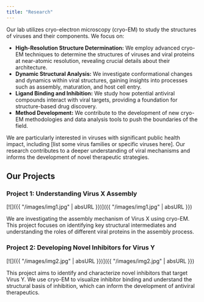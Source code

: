 ```yaml
---
title: "Research"
---
```


Our lab utilizes cryo-electron microscopy (cryo-EM) to study the structures of viruses and their components.  We focus on:

*   **High-Resolution Structure Determination:**  We employ advanced cryo-EM techniques to determine the structures of viruses and viral proteins at near-atomic resolution, revealing crucial details about their architecture.
*   **Dynamic Structural Analysis:** We investigate conformational changes and dynamics within viral structures, gaining insights into processes such as assembly, maturation, and host cell entry.
*   **Ligand Binding and Inhibition:** We study how potential antiviral compounds interact with viral targets, providing a foundation for structure-based drug discovery.
*   **Method Development:**  We contribute to the development of new cryo-EM methodologies and data analysis tools to push the boundaries of the field.

We are particularly interested in viruses with significant public health impact, including [list some virus families or specific viruses here]. Our research contributes to a deeper understanding of viral mechanisms and informs the development of novel therapeutic strategies.

## Our Projects

### Project 1:  Understanding Virus X Assembly

[![]({{ "/images/img1.jpg" | absURL }})]({{ "/images/img1.jpg" | absURL }})

We are investigating the assembly mechanism of Virus X using cryo-EM. This project focuses on identifying key structural intermediates and understanding the roles of different viral proteins in the assembly process.

### Project 2: Developing Novel Inhibitors for Virus Y

[![]({{ "/images/img2.jpg" | absURL }})]({{ "/images/img2.jpg" | absURL }})

This project aims to identify and characterize novel inhibitors that target Virus Y. We use cryo-EM to visualize inhibitor binding and understand the structural basis of inhibition, which can inform the development of antiviral therapeutics.
